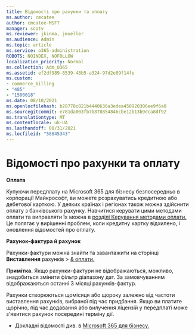 ```yaml
---
title: Відомості про рахунки та оплату
ms.author: cmcatee
author: cmcatee-MSFT
manager: scotv
ms.reviewer: jkinma, jmueller
ms.audience: Admin
ms.topic: article
ms.service: o365-administration
ROBOTS: NOINDEX, NOFOLLOW
localization_priority: Normal
ms.collection: Adm_O365
ms.assetid: ef2df989-8539-48b5-a324-97d2e09f14fe
ms.custom:
- commerce_billing
- "485"
- "1500018"
ms.date: 08/10/2021
ms.openlocfilehash: b28778c821b4440636a3edea450920306ee9f6a0
ms.sourcegitcommit: e781da003fb7b878854846cbe12b13b9dca8df92
ms.translationtype: MT
ms.contentlocale: uk-UA
ms.lasthandoff: 08/31/2021
ms.locfileid: "58845343"
---
```

# <a name="invoice-and-payment-information"></a>Відомості про рахунки та оплату

**Оплата**

Купуючи передплату на Microsoft 365 для бізнесу безпосередньо в корпорації Майкрософт, ви можете розрахуватись кредитною або дебетової карткою.  У деяких країнах і регіонах також можна здійснити оплату з банківського рахунку.  Навчитися керувати цими методами оплати та виправляти їх можна в [розділі Керування методами оплати.](https://docs.microsoft.com/microsoft-365/commerce/billing-and-payments/manage-payment-methods) Це полягає у вирішенні проблем, коли кредитну картку відхилено, і оновлення відомостей про оплату.

**Рахунок-фактура й рахунок**

Рахунки-фактури можна знайти та завантажити на сторінці **Виставлення** рахунків  >  [& оплати.](https://go.microsoft.com/fwlink/p/?linkid=848039)  

**Примітка.** Якщо рахунки-фактури не відображаються, можливо, знадобиться змінити фільтр діапазону дат.  За замовчуванням відображаються останні 3 місяці рахунків-фактур.

Рахунки створюються щомісяця або щороку залежно від частоти виставлення рахунків, вибраної під час придбання.  Якщо ви платите щорічно, під час додавання або вилучення ліцензій у передплаті може з'явитися рахунок посередині терміну дії.

- Докладні відомості див. в [Microsoft 365 для бізнесу.](https://docs.microsoft.com/microsoft-365/commerce/billing-and-payments/understand-your-invoice2)
